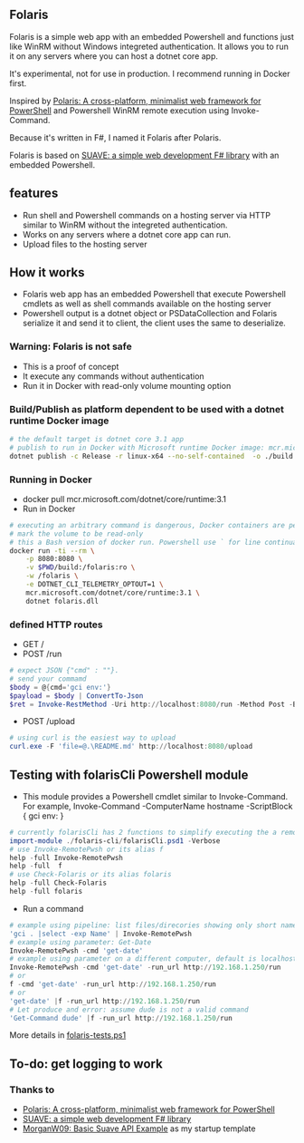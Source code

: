 ﻿
## Folaris

Folaris is a simple web app with an embedded Powershell and functions just like WinRM without Windows integreted authentication. It allows you to run it on any servers where you can host a dotnet core app.

It's experimental, not for use in production. I recommend running in Docker first.

Inspired by [Polaris: A cross-platform, minimalist web framework for PowerShell](https://github.com/PowerShell/Polaris) and Powershell WinRM remote execution using Invoke-Command.

Because it's written in F#, I named it Folaris after Polaris.

Folaris is based on [SUAVE: a simple web development F# library](https://github.com/SuaveIO/suave) with an embedded Powershell.

## features

* Run shell and Powershell commands on a hosting server via HTTP similar to WinRM without the integreted authentication.
* Works on any servers where a dotnet core app can run.
* Upload files to the hosting server

## How it works

* Folaris web app has an embedded Powershell that execute Powershell cmdlets as well as shell commands available on the hosting server
* Powershell output is a dotnet object or PSDataCollection<PSObject> and Folaris serialize it and send it to client, the client uses the same to deserialize.

### Warning: Folaris is not safe

* This is a proof of concept
* It execute any commands without authentication
* Run it in Docker with read-only volume mounting option

### Build/Publish as platform dependent to be used with a dotnet runtime Docker image

```bash
# the default target is dotnet core 3.1 app
# publish to run in Docker with Microsoft runtime Docker image: mcr.microsoft.com/dotnet/core/runtime:3.1
dotnet publish -c Release -r linux-x64 --no-self-contained  -o ./build
```

### Running in Docker

* docker pull mcr.microsoft.com/dotnet/core/runtime:3.1
* Run in Docker

```bash
# executing an arbitrary command is dangerous, Docker containers are perfect for testing
# mark the volume to be read-only
# this a Bash version of docker run. Powershell use ` for line continuation
docker run -ti --rm \
	-p 8080:8080 \
	-v $PWD/build:/folaris:ro \
	-w /folaris \
	-e DOTNET_CLI_TELEMETRY_OPTOUT=1 \
	mcr.microsoft.com/dotnet/core/runtime:3.1 \
	dotnet folaris.dll
```

### defined HTTP routes

* GET / 
* POST /run
```powershell
# expect JSON {"cmd" : ""}. 
# send your commamd
$body = @{cmd='gci env:'}
$payload = $body | ConvertTo-Json
$ret = Invoke-RestMethod -Uri http://localhost:8080/run -Method Post -Body $payload
```
* POST /upload
```powershell
# using curl is the easiest way to upload
curl.exe -F 'file=@.\README.md' http://localhost:8080/upload
```

## Testing with folarisCli Powershell module

* This module provides a Powershell cmdlet similar to Invoke-Command. For example, Invoke-Command -ComputerName hostname -ScriptBlock { gci env: }

```powershell
# currently folarisCli has 2 functions to simplify executing the a remote command
import-module ./folaris-cli/folarisCli.psd1 -Verbose
# use Invoke-RemotePwsh or its alias f
help -full Invoke-RemotePwsh
help -full  f
# use Check-Folaris or its alias folaris
help -full Check-Folaris
help -full folaris
```
* Run a command

```powershell
# example using pipeline: list files/direcories showing only short names
'gci . |select -exp Name' | Invoke-RemotePwsh
# example using parameter: Get-Date
Invoke-RemotePwsh -cmd 'get-date'
# example using parameter on a different computer, default is localhost
Invoke-RemotePwsh -cmd 'get-date' -run_url http://192.168.1.250/run
# or 
f -cmd 'get-date' -run_url http://192.168.1.250/run
# or
'get-date' |f -run_url http://192.168.1.250/run
# Let produce and error: assume dude is not a valid command
'Get-Command dude' |f -run_url http://192.168.1.250/run
```

More details in [folaris-tests.ps1 ](folaris-tests.ps1)

## To-do: get logging to work

### Thanks to

* [Polaris: A cross-platform, minimalist web framework for PowerShell](https://github.com/PowerShell/Polaris) 
* [SUAVE: a simple web development F# library](https://github.com/SuaveIO/suave)
* [MorganW09: Basic Suave API Example](https://github.com/MorganW09/SuaveAPI) as my startup template
